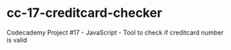 # cc-17-creditcard-checker
Codecademy Project #17 - JavaScript - Tool to check if creditcard number is valid
